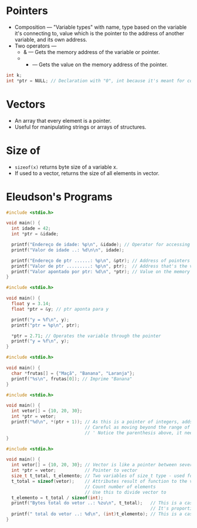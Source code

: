 # Pointers
- Composition — "Variable types" with name, type based on the variable it's connecting to, value which is the pointer to the address of another variable, and its own address.
- Two operators —
    - & — Gets the memory address of the variable or pointer.
    - * — Gets the value on the memory address of the pointer.
```c
int k;
int *ptr = NULL; // Declaration with "0", int because it's meant for connecting with the k variable
```

# Vectors
- An array that every element is a pointer.
- Useful for manipulating strings or arrays of structures.

# Size of
- `sizeof(x)` returns byte size of a variable x.
- If used to a vector, returns the size of all elements in vector.

# Eleudson's Programs
```c
#include <stdio.h>

void main() {
  int idade = 42;
  int *ptr = &idade;

  printf("Endereço de idade: %p\n", &idade); // Operator for accessing the address of a variable
  printf("Valor de idade ..: %d\n\n", idade);

  printf("Endereço de ptr ......: %p\n", &ptr); // Address of pointers
  printf("Valor de ptr .........: %p\n", ptr);  // Address that's the value of the pointer
  printf("Valor apontado por ptr: %d\n", *ptr); // Value on the memory address the pointer points to
}
```

```c
#include <stdio.h>

void main() {
  float y = 3.14;
  float *ptr = &y; // ptr aponta para y

  printf("y = %f\n", y);
  printf("ptr = %p\n", ptr);

  *ptr = 2.71; // Operates the variable through the pointer
  printf("y = %f\n", y);
}
```

```c
#include <stdio.h>

void main() {
  char *frutas[] = {"Maçã", "Banana", "Laranja"};
  printf("%s\n", frutas[0]); // Imprime "Banana"
}
```

```c
#include <stdio.h>

void main() {
  int vetor[] = {10, 20, 30};
  int *ptr = vetor;
  printf("%d\n", *(ptr + 1)); // As this is a pointer of integers, adds a size of one integer to the current memory address, now pointing to the next element of the vector
                              // Careful as moving beyond the range of 0 to the vector's limit, it will show some value of something else that lies on memory
                              // ' Notice the parenthesis above, it needs to increment the pointer before getting the value it points to
}
```

```c
#include <stdio.h>

void main() {
  int vetor[] = {10, 20, 30}; // Vector is like a pointer between several values
  int *ptr = vetor;           // Pointer to vector
  size_t t_total, t_elemento; // Two variables of size_t type - used for representing the size of a variable
  t_total = sizeof(vetor);    // Attributes result of function to the varible
                              // Count number of elements
                              // Use this to divide vector to
  t_elemento = t_total / sizeof(int);
  printf("Bytes total do vetor ..: %zu\n", t_total);   // This is a casting, transfoming size_t into an int
                                                       // It's proportional
  printf(" total do vetor ..: %d\n", (int)t_elemento); // This is a casting, transfoming size_t into an int
}
```

